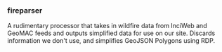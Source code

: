 ### fireparser

A rudimentary processor that takes in wildfire data from InciWeb and GeoMAC feeds and outputs simplified data for use on our site. Discards information we don't use, and simplifies GeoJSON Polygons using RDP.